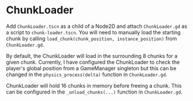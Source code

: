 # ChunkLoader

Add `ChunkLoader.tscn` as a child of a Node2D and attach `ChunkLoader.gd` as a script to `chunk-loader.tscn`. You will need to manually load the starting chunk by calling `load_chunk(chunk_position, instance_position)` from `ChunkLoader.gd`.

By default, the ChunkLoader will load in the surrounding 8 chunks for a given chunk. Currently, I have configured the ChunkLoader to check the player's global position from a GameManager singleton but this can be changed in the `physics_process(delta)` function in `ChunkLoader.gd`.

ChunkLoader will hold 16 chunks in memory before freeing a chunk. This can be configured in the `_unload_chunks(...)` function in `ChunkLoader.gd`.

